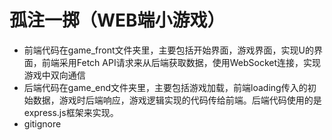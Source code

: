 # 孤注一掷（WEB端小游戏）
* 前端代码在game_front文件夹里，主要包括开始界面，游戏界面，实现U的界面，前端采用Fetch API请求来从后端获取数据，使用WebSocket连接，实现游戏中双向通信
* 后端代码在game_end文件夹里，主要包括游戏加载，前端loading传入的初始数据，游戏时后端响应，游戏逻辑实现的代码传给前端。后端代码使用的是express.js框架来实现。
* gitignore
